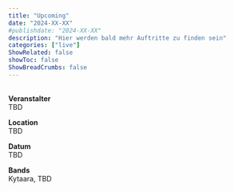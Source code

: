 ```yaml
---
title: "Upcoming"
date: "2024-XX-XX"
#publishdate: "2024-XX-XX"
description: "Hier werden bald mehr Auftritte zu finden sein"
categories: ["live"]
ShowRelated: false
showToc: false
ShowBreadCrumbs: false
---
```


&nbsp;  
**Veranstalter**  
TBD

**Location**  
TBD 

**Datum**  
TBD 

**Bands**  
Kytaara, TBD
